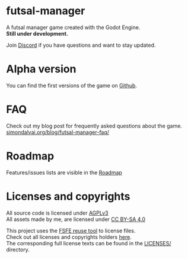 <!--
SPDX-FileCopyrightText: 2023 Simon Dalvai <info@simondalvai.org>

SPDX-License-Identifier: CC0-1.0
-->

# futsal-manager
A futsal manager game created with the Godot Engine.  
**Still under development.**

Join [Discord](https://discord.gg/a5DSHZKkA8) if you have questions and want to stay updated.

# Alpha version
You can find the first versions of the game on [Github](https://github.com/dulvui/futsal-manager/releases).
# FAQ
Check out my blog post for frequently asked questions about the game.  
[simondalvai.org/blog/futsal-manager-faq/](https://simondalvai.org/blog/futsal-manager-faq/)

# Roadmap
Features/issues lists are visible in the [Roadmap](ROADMAP.md) 

# Licenses and copyrights
All source code is licensed under [AGPLv3](LICENSES/AGPL-3.0-or-later.txt)  
All assets made by me, are licensed under [CC BY-SA 4.0](LICENSES/CC-BY-SA-4.0.txt)

This project uses the [FSFE reuse tool](https://github.com/fsfe/reuse-tool) to license files.  
Check out all licenses and copyrights holders [here](REUSE.toml).  
The corresponding full license texts can be found in the [LICENSES/](./LICENSES/) directory.
